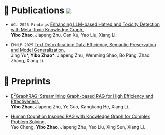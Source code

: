
# 📑 Publications  <a href='https://scholar.google.com/citations?user=gaDH26EAAAAJ&hl=en'><img src="https://img.shields.io/endpoint?url={{ url | url_encode }}&logo=Google%20Scholar&labelColor=f6f6f6&color=9cf&style=flat&label=citations"></a>

- `ACL 2025 Findings` [Enhancing LLM-based Hatred and Toxicity Detection with Meta-Toxic Knowledge Graph](https://arxiv.org/abs/2412.15268), <br> **Yibo Zhao**, Jiapeng Zhu, Can Xu, Yao Liu, Xiang Li.

- `EMNLP 2025` [Text Detoxification: Data Efficiency, Semantic Preservation and Model Generalization](https://arxiv.org/abs/2507.01050), <br> Jing Yu\*, **Yibo Zhao\***, Jiapeng Zhu, Wenming Shao, Bo Pang, Zhao Zhang, Xiang Li.

# 📜 Preprints

- [E$^2$GraphRAG: Streamlining Graph-based RAG for High Efficiency and Effectiveness](https://arxiv.org/abs/2505.24226), <br> **Yibo Zhao**, Jiapeng Zhu, Ye Guo, Kangkang He, Xiang Li.

- [Human Cognition Inspired RAG with Knowledge Graph for Complex Problem Solving](https://arxiv.org/abs/2503.06567), <br> Yao Cheng, **Yibo Zhao**, Jiapeng Zhu, Yao Liu, Xing Sun, Xiang Li.

